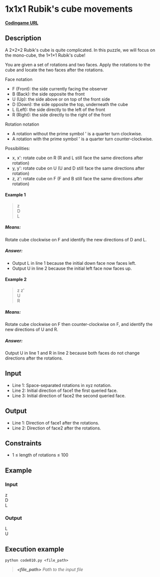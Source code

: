 # 1x1x1 Rubik's cube movements

#### [Codingame URL](https://www.codingame.com/ide/puzzle/111-rubiks-cube-movements)

## Description
A 2×2×2 Rubik's cube is quite complicated. In this puzzle, we will
focus on the mono-cube, the 1×1×1 Rubik's cube!

You are given a set of rotations and two faces. Apply the rotations to
the cube and locate the two faces after the rotations.

Face notation
- F (Front): the side currently facing the observer
- B (Back): the side opposite the front
- U (Up): the side above or on top of the front side
- D (Down): the side opposite the top, underneath the cube
- L (Left): the side directly to the left of the front
- R (Right): the side directly to the right of the front

Rotation notation
- A rotation without the prime symbol ' is a quarter turn clockwise.
- A rotation with the prime symbol ' is a quarter turn counter-clockwise.

Possibilities:
- x, x': rotate cube on R (R and L still face the same directions after rotation)
- y, y': rotate cube on U (U and D still face the same directions after rotation)
- z, z': rotate cube on F (F and B still face the same directions after rotation)

#### Example 1
> z\
D\
L

##### Means:
Rotate cube clockwise on F and identify the new directions of D and L.

##### Answer:
- Output L in line 1 because the initial down face now faces left.
- Output U in line 2 because the initial left face now faces up.

#### Example 2
> z z'\
U\
R

##### Means:
Rotate cube clockwise on F then counter-clockwise on F, and identify the
new directions of U and R.

##### Answer:
Output U in line 1 and R in line 2 because both faces do not change
directions after the rotations.

## Input
- Line 1: Space-separated rotations in xyz notation.
- Line 2: Initial direction of face1 the first queried face.
- Line 3: Initial direction of face2 the second queried face.

## Output
- Line 1: Direction of face1 after the rotations.
- Line 2: Direction of face2 after the rotations.

## Constraints
- 1 ≤ length of rotations ≤ 100

## Example
### Input
z\
D\
L

### Output
L\
U

## Execution example
```
python code010.py <file_path>
```

> **_<file_path>_** *Path to the input file*

